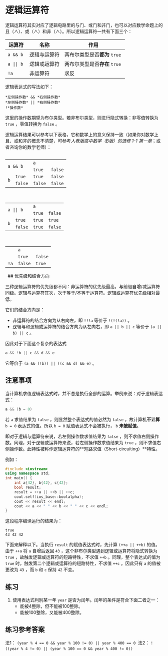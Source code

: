 # 逻辑运算符

逻辑运算符其实对应了逻辑电路里的与门、或门和非门，也可以对应数学命题上的且（$\wedge$）、或（$\wedge$）和非（$\wedge$）。所以逻辑运算符一共有下面三个：

| **运算符** | **名称** | **作用** |
| --- | --- | --- |
| `a && b`  | 逻辑与运算符 | 两布尔类型是否**都为** `true`  |
| <code>a &#124;&#124; b</code>  | 逻辑或运算符 | 两布尔类型是否**存在** `true`  |
| `!a`  | 非运算符 | 求反 |

逻辑表达式的写法如下：

```sdsc
*左侧操作数* && *右侧操作数*
*左侧操作数* || *右侧操作数*
!*操作数*
```


这里的操作数期望为布尔类型。若非布尔类型，则进行隐式转换：非零值转换为 `true` ，零值转换为 `false` 。

逻辑运算结果可以参考以下表格，它和数学上的意义保持一致（如果你对数学上且、或和非的概念不清楚，可参考*人教版高中数学（B版）的选修 1-1 第一章*；或者咨询你的数学老师）：
<table style="display:inline-block">
    <tr>
        <td colspan="2" rowspan="2"><code>a && b</code></td>
        <td colspan="2"><code>a</code></td>
    </tr>
    <tr>
        <td><code>true</code></td>
        <td><code>false</code></td>
    </tr>
    <tr>
        <td rowspan="2"><code>b</code></td>
        <td><code>true</code></td>
        <td><code>true</code></td>
        <td><code>false</code></td>
    </tr>
    <tr>
        <td><code>false</code></td>
        <td><code>false</code></td>
        <td><code>false</code></td>
    </tr>
</table>
&nbsp;&nbsp;
<table style="display:inline-block">
    <tr>
        <td colspan="2" rowspan="2"><code>a || b</code></td>
        <td colspan="2"><code>a</code></td>
    </tr>
    <tr>
        <td><code>true</code></td>
        <td><code>false</code></td>
    </tr>
    <tr>
        <td rowspan="2"><code>b</code></td>
        <td><code>true</code></td>
        <td><code>true</code></td>
        <td><code>true</code></td>
    </tr>
    <tr>
        <td><code>false</code></td>
        <td><code>true</code></td>
        <td><code>false</code></td>
    </tr>
</table>
&nbsp;&nbsp;
<table style="display:inline-block">
    <tr>
        <td rowspan="2"></td>
        <td colspan="2"><code>a</code></td>
    </tr>
    <tr>
        <td><code>true</code></td>
        <td><code>false</code></td>
    </tr>
    <tr>
        <td><code>!a</code></td>
        <td><code>false</code></td>
        <td><code>true</code></td>
    </tr>
</table>
 
## 优先级和结合方向

三种逻辑运算符的优先级都不同：非运算符的优先级最高，与前缀自增/减运算符同级。逻辑与运算符其次，次于等于/不等于运算符。逻辑或运算符优先级相对最低。

它们的结合方向是：

- 非运算符的结合方向为从右向左，即 `!!!a` 等价于 `!(!(!a))` 。
- 逻辑与和逻辑或运算符的结合方向为从左向右，即 `a || b || c` 等价于 `(a || b) || c` 。

因此对于下面这个复杂的表达式
```cpp
a && !b || c && d && e
```
它等价于 `(a && (!b)) || ((c && d) && e)` 。
 
## 注意事项

当计算机求值逻辑表达式时，并不总是执行全部的运算。举例来说：对于逻辑表达式：
```cpp
a && (b = 0)
```
若 `a` 求值结果为 `false` ，则显然整个表达式的值必然为 `false` ，故计算机**不计算** `b = 0` 表达式的值。所以 `b = 0` 赋值表达式不会被执行， `b` **未被赋值**。

即对于逻辑与运算符来说，若左侧操作数求值结果为 `false` ，则不求值右侧操作数。同理，对于逻辑或运算符来说，若左侧操作数求值结果为 `true` ，则不求值右侧操作数。此特性被称作逻辑运算符的**短路求值（Short-circuiting）**特性。

例如：
```cpp
#include <iostream>
using namespace std;
int main() {
    int a{42}, b{42}, c{42};
    bool result;
    result = ++a || ++b || ++c;
    cout.setf(ios_base::boolalpha);
    cout << result << endl;
    cout << a << " " << b << " " << c << endl;
}
```
这段程序编译运行的结果为：

```io
true
43 42 42
```

下面来解释以下。当执行 `result` 的赋值表达式时，先计算 `(++a || ++b)` 的值。由于 `++a` 将 `a` 自增后返回 `43` ，这个非布尔类型遇到逻辑或运算符将隐式转换为 `true` ，故触发逻辑或运算符的短路特性，不求值 `++b` 。同理，整个表达式的值为 `true` 时，触发第二个逻辑或运算符的短路特性，不求值 `++c` 。因此只有 `a` 的值被更改为 `43` ，而 `b` 和 `c` 保持 `42` 不变。

## 练习 

1. 使用表达式判别某一年 `year` 是否为闰年。闰年的条件是符合下面二者之一：
   - 能被4整除，但不能被100整除。
   - 能被100整除，又能被400整除。

## 练习参考答案

法1： `(year % 4 == 0 && year % 100 != 0) || year % 400 == 0` 
法2： `!((year % 4 != 0) || (year % 100 == 0 && year % 400 != 0))` 
 
